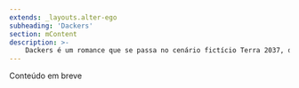 ```yaml
---
extends: _layouts.alter-ego
subheading: 'Dackers'
section: mContent
description: >-
    Dackers é um romance que se passa no cenário fictício Terra 2037, do sistema de jogos de interpretação (RPG), Alter Ego
---
```


Conteúdo em breve

